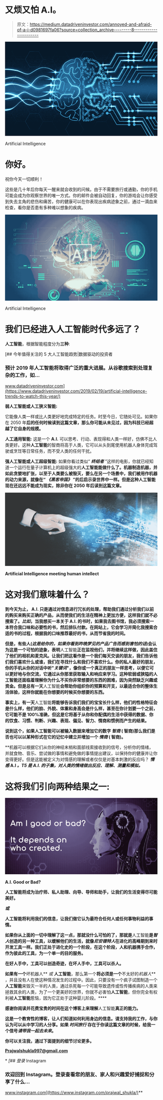 # 又烦又怕 A.I。

> 原文：<https://medium.datadriveninvestor.com/annoyed-and-afraid-of-a-i-d0981697fa06?source=collection_archive---------8----------------------->

![](img/09cf579ba9375a88c85aca73ba7b4e46.png)

Artificial Intelligence

# 你好。

祝你今天一切顺利！

这些是几十年后你每天一醒来就会收到的问候。由于不需要旅行或通勤，你的手机可能会成为你观察世界的唯一方式。你的邮件会被自动回复，你的游戏会让你感受到失去主角的悲伤和痛苦，你的健康可以在你表现出疾病迹象之前，通过一滴血来检查，看你是否患有多种难以想象的疾病。

![](img/f9ff3e3d1651e06a905321cd55d0f11f.png)

Artificial Intelligence

# **我们已经进入人工智能时代多远了？**

**人工智能**，根据智能程度分为**三种**:

[](https://www.datadriveninvestor.com/2019/02/19/artificial-intelligence-trends-to-watch-this-year/) [## 今年值得关注的 5 大人工智能趋势|数据驱动的投资者

### 预计 2019 年人工智能将取得广泛的重大进展。从谷歌搜索到处理复杂的工作，如…

www.datadriveninvestor.com](https://www.datadriveninvestor.com/2019/02/19/artificial-intelligence-trends-to-watch-this-year/) 

**弱人工智能或人工狭义智能:**

它能像人类一样或比人类更好地完成特定的任务。时至今日，它随处可见。如果你在 2050 年**后的任何时候读到这篇文章，那么你可能从未见过，因为科技已经超越了它自身的规模。**

**人工通用智能:**
这是一个 **A.I.** 可以思考、行动、表现得和人类一样好，仿佛不比人类更好。这种**人工智能**的智商将高于人类，它可以从头到尾使用机器人身体完成驾驶或烹饪等日常任务，而不受人类的任何干扰。

**强人工智能或人工超级智能:**
如果你看过类似“ ***终结者*** ”这样的电影，你就已经知道一个运行在量子计算机上的超级强大的**人工智能能做什么了。机器制造机器，并如此贪婪地扩张，以至于人类要么被毁灭，要么在另一个场景中，我们被用作机器的动力来源，就像在“ ***《黑客帝国》*** ”的后启示录世界中一样。但是这种人工智能现在还远远不能成为现实，除非你在 2050 年后读到这篇文章。**

**![](img/31bd89b6029b4ab1de63c23fc6e9d383.png)**

**Artificial Intelligence meeting human intellect**

# **这对我们意味着什么？**

**到今天为止， **A.I.** 只是通过对信息进行冗长的处理，帮助我们通过分析我们以前的购买来购买正确的产品，从而使我们的生活在精神上更加方便，这样我们就不必搜索了。*比如*，当我想买一本关于 **A.I.** 的书时，如果我去图书馆，我必须搜索一本符合我口味和必要性的书，然后排队付款。在网站上，它会学习并简化我搜索合适的书的过程，根据我的口味推荐最好的书，从而节省我的时间。**

**但是，有些人(*这是给你的，如果你看到昨晚梦见的产品广告而感到害怕的话*)会认为这是一个可怕的迹象，表明**人工智能**正在监视他们，并将继续这样做，因此盖住了他们的相机和麦克风。让我们把这看作是一个我们每天交谈的朋友，我们告诉他们我们喜欢什么或谁，我们在寻找什么和我们不喜欢什么。你的私人最好的朋友，你的手机从你的对话中听"*关键词*"，像你或一个真正的朋友一样思考，以便它可以更好地与你交流，它通过从你那里获取输入和响应来学习。这种软弱或狭隘的人工智能还面临着理解你为什么不买你非常想要的东西的困难，因为突然缺乏兴趣或资金。但是总有一天**人工智能**会帮助你组织你的预算和开支，以最适合你的整体生活体验，这样你就能在你想要的时候买你想要的东西。**

**事实上，有一天**人工智能**将能够告诉我们我们的宝宝长什么样，他们的性格特征会是什么样，他们的脸、外貌、体重和身高会是什么样，甚至在你计划要一个之前，它可能不是 100%准确，但这是它将基于从你和你配偶的生活中获得的数据、你的饮食、习惯、判断、兴趣、表现、偏见、智力、情商和惯例而产生的结果。**

****说到这个**，如果**人工智能**可以被输入数据来增加它的数字 ***智商*** ( **智商**)那么我们是否也可以以某种形式在它的记忆中建立并增加一个 ***情商*** ( **智商**)。**

**机器可以根据它们从你的神经末梢和面部线索接收到的信号，分析你的情绪，并就食物、音乐、尝试做的事情和避免做的事情提出建议，以保持你的健康并让你变得更好。但是这能被定义为对情感的理解或者仅仅是对基本刺激的反应吗？ ***情感* A.I *。*T5 是 **A.I.** 的子集，对人类的情绪做出反应、理解、测量和模拟。****

# ****这将我们引向两种结果之一:****

**![](img/280ce87a66cad5bf2528895c354257e4.png)**

**A.I. Good or Bad?**

**人工智能将成为治疗师、私人助理、向导、导师和助手，让我们的生活变得尽可能美好。**

*****或*****

**人工智能将利用我们的信息，让我们做它认为最符合任何人或任何事物利益的事情。**

**如果你从上面的一切中理解了这一点，那就没什么可怕的了，那就是**人工智能**是*智人*创造的另一种工具，以缓解他们的生活，就像*尼安德特人*在进化的高峰期到来时开发工具一样。我们正处于进化史的一个阶段，在这个阶段，人和机器携手合作，作为彼此的工具，为一个单一的目的服务。**

**在好人手中，工具可以创造奇迹，在坏人手中，工具可以杀人。**

**如果有一个**坏机器人** *或* **人工智能**，那么第一个**将必须是一个**不太好的*机器人*** ，并且没有人在使这种情况发生的过程中。因此，只要没有一个疯子试图制造一个**人工智能**来毁灭一半的人类，通过杀死每一个可能导致遗传或性传播疾病的人类来拯救其余的人类，为了一个更美好的世界，你就不必害怕**人工智能**，但你完全有权利被**人工智能**惹恼，因为它正处于这种婴儿阶段。****

**感谢你阅读并花费宝贵的时间在这个博客上来理解**人工智能**真正的能力。**

**这是一个教育性的博客，让人们知道如何利用身边的信息。请支持我的工作，与你认为可以从中学习的人分享。如果 ***时间旅行*** 存在于你读这篇文章的时候，给我一个信号*请带我一起去未来*。**

**你可以关注我，通过下面提到的细节讨论更多。**

**Prajwalshukla997@gmail.com**

**[](https://www.instagram.com/prajwal_shukla/) [## 登录* Instagram

### 欢迎回到 Instagram。登录查看您的朋友、家人和兴趣爱好捕捉和分享了什么…

www.instagram.com](https://www.instagram.com/prajwal_shukla/)**